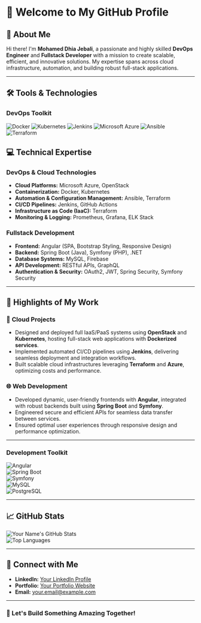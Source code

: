 # 👋 Welcome to My GitHub Profile

## 🚀 About Me

Hi there! I'm **Mohamed Dhia Jebali**, a passionate and highly skilled **DevOps Engineer** and **Fullstack Developer** with a mission to create scalable, efficient, and innovative solutions. My expertise spans across cloud infrastructure, automation, and building robust full-stack applications.

---

## 🛠️ Tools & Technologies

### **DevOps Toolkit**
![Docker](https://img.shields.io/badge/Docker-2496ED?style=for-the-badge&logo=docker&logoColor=white)  ![Kubernetes](https://img.shields.io/badge/Kubernetes-326CE5?style=for-the-badge&logo=kubernetes&logoColor=white)  ![Jenkins](https://img.shields.io/badge/Jenkins-D24939?style=for-the-badge&logo=jenkins&logoColor=white) ![Microsoft Azure](https://custom-icon-badges.demolab.com/badge/Microsoft%20Azure-0089D6?style=for-the-badge&logo=msazure&logoColor=white)  ![Ansible](https://img.shields.io/badge/Ansible-EE0000?style=for-the-badge&logo=ansible&logoColor=white)  ![Terraform](https://img.shields.io/badge/Terraform-7B42BC?style=for-the-badge&logo=terraform&logoColor=white)



## 💻 Technical Expertise

### **DevOps & Cloud Technologies**
- **Cloud Platforms:** Microsoft Azure, OpenStack
- **Containerization:** Docker, Kubernetes
- **Automation & Configuration Management:** Ansible, Terraform
- **CI/CD Pipelines:** Jenkins, GitHub Actions
- **Infrastructure as Code (IaaC):** Terraform
- **Monitoring & Logging:** Prometheus, Grafana, ELK Stack

### **Fullstack Development**
- **Frontend:** Angular (SPA, Bootstrap Styling, Responsive Design)
- **Backend:** Spring Boot (Java), Symfony (PHP), .NET
- **Database Systems:** MySQL, Firebase
- **API Development:** RESTful APIs, GraphQL
- **Authentication & Security:** OAuth2, JWT, Spring Security, Symfony Security

---

## 🌟 Highlights of My Work

### 🎯 **Cloud Projects**
- Designed and deployed full IaaS/PaaS systems using **OpenStack** and **Kubernetes**, hosting full-stack web applications with **Dockerized services**.
- Implemented automated CI/CD pipelines using **Jenkins**, delivering seamless deployment and integration workflows.
- Built scalable cloud infrastructures leveraging **Terraform** and **Azure**, optimizing costs and performance.

### 🌐 **Web Development**
- Developed dynamic, user-friendly frontends with **Angular**, integrated with robust backends built using **Spring Boot** and **Symfony**.
- Engineered secure and efficient APIs for seamless data transfer between services.
- Ensured optimal user experiences through responsive design and performance optimization.

---


### **Development Toolkit**
![Angular](https://img.shields.io/badge/Angular-DD0031?style=for-the-badge&logo=angular&logoColor=white)  
![Spring Boot](https://img.shields.io/badge/Spring%20Boot-6DB33F?style=for-the-badge&logo=spring-boot&logoColor=white)  
![Symfony](https://img.shields.io/badge/Symfony-000000?style=for-the-badge&logo=symfony&logoColor=white)  
![MySQL](https://img.shields.io/badge/MySQL-4479A1?style=for-the-badge&logo=mysql&logoColor=white)  
![PostgreSQL](https://img.shields.io/badge/PostgreSQL-4169E1?style=for-the-badge&logo=postgresql&logoColor=white)

---

## 📈 GitHub Stats

![Your Name's GitHub Stats](https://github-readme-stats.vercel.app/api?username=your-github-username&show_icons=true&theme=radical)  
![Top Languages](https://github-readme-stats.vercel.app/api/top-langs/?username=your-github-username&layout=compact&theme=radical)

---

## 🔗 Connect with Me

- **LinkedIn:** [Your LinkedIn Profile](https://linkedin.com/in/your-profile)
- **Portfolio:** [Your Portfolio Website](https://your-website.com)
- **Email:** [your.email@example.com](mailto:your.email@example.com)

---

### 🌟 Let's Build Something Amazing Together!

